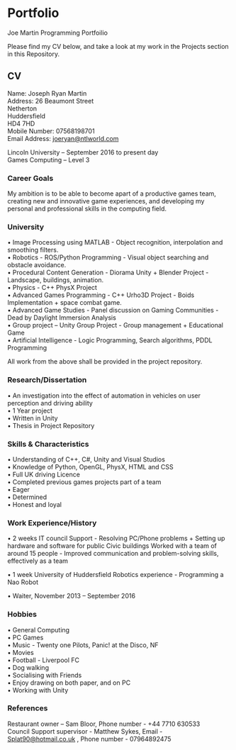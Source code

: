 # Portfolio
Joe Martin Programming Portfoilio

Please find my CV below, and take a look at my work in the Projects section in this Repository.

## CV

Name:		Joseph Ryan Martin    
Address:	26 Beaumont Street    
           	Netherton    
                Huddersfield    
	        HD4 7HD    
Mobile Number: 	07568198701    
Email Address:	joeryan@ntlworld.com    

Lincoln University – September 2016 to present day  
Games Computing – Level 3  

### Career Goals  
My ambition is to be able to become apart of a productive games team, creating new and innovative game experiences, and developing my personal and professional skills in the computing field.   

### University      
•	Image Processing using MATLAB - Object recognition, interpolation and smoothing filters.         
•	Robotics -                      ROS/Python Programming - Visual object searching and obstacle avoidance.  
•	Procedural Content Generation - Diorama Unity + Blender Project - Landscape, buildings, animation.   
•	Physics -                       C++ PhysX Project  
•	Advanced Games Programming -    C++ Urho3D Project - Boids Implementation + space combat game.   
•	Advanced Game Studies -         Panel discussion on Gaming Communities - Dead by Daylight Immersion Analysis    
•	Group project –                 Unity Group Project - Group management + Educational Game  
•	Artificial Intelligence -       Logic Programming, Search algorithms, PDDL Programming 

All work from the above shall be provided in the project repository.  

### Research/Dissertation  
•       An investigation into the effect of automation in vehicles on user perception and driving ability  
•       1 Year project  
•       Written in Unity  
•       Thesis in Project Repository  

### Skills & Characteristics  
•	Understanding of C++, C#, Unity and Visual Studios  
•	Knowledge of Python, OpenGL, PhysX, HTML and CSS  
•	Full UK driving Licence  
•	Completed previous games projects part of a team  
•	Eager  
•	Determined  
•	Honest and loyal 
 
### Work Experience/History  
•	2 weeks IT council Support - Resolving PC/Phone problems + Setting up hardware and software for public Civic buildings Worked with a team of around 15 people - Improved communication and problem-solving skills, effectively as a team 

•	1 week University of Huddersfield Robotics experience - Programming a Nao Robot  

•	Waiter, November 2013 – September 2016  

### Hobbies  
•	General Computing    
•	PC Games   
•	Music - Twenty one Pilots, Panic! at the Disco, NF    
•	Movies   
•	Football - Liverpool FC   
•	Dog walking    
•	Socialising with Friends    
•	Enjoy drawing on both paper, and on PC  
•	Working with Unity     

### References  
Restaurant owner – Sam Bloor, Phone number - +44 7710 630533  
Council Support supervisor - Matthew Sykes, Email - Splat90@hotmail.co.uk , Phone number - 07964892475  
